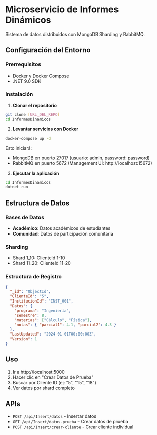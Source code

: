 # Microservicio de Informes Dinámicos

Sistema de datos distribuidos con MongoDB Sharding y RabbitMQ.

## Configuración del Entorno

### Prerrequisitos
- Docker y Docker Compose
- .NET 9.0 SDK

### Instalación

1. **Clonar el repositorio**
```bash
git clone [URL_DEL_REPO]
cd InformesDinamicos
```

2. **Levantar servicios con Docker**
```bash
docker-compose up -d
```

Esto iniciará:
- MongoDB en puerto 27017 (usuario: admin, password: password)
- RabbitMQ en puerto 5672 (Management UI: http://localhost:15672)

3. **Ejecutar la aplicación**
```bash
cd InformesDinamicos
dotnet run
```

## Estructura de Datos

### Bases de Datos
- **Académico**: Datos académicos de estudiantes
- **Comunidad**: Datos de participación comunitaria

### Sharding
- Shard 1_10: ClienteId 1-10
- Shard 11_20: ClienteId 11-20

### Estructura de Registro
```json
{
  "_id": "ObjectId",
  "ClienteId": "5",
  "InstitucionId": "INST_001", 
  "Datos": {
    "programa": "Ingeniería",
    "semestre": 8,
    "materias": ["Cálculo", "Física"],
    "notas": { "parcial1": 4.1, "parcial2": 4.3 }
  },
  "LastUpdated": "2024-01-01T00:00:00Z",
  "Version": 1
}
```

## Uso

1. Ir a http://localhost:5000
2. Hacer clic en "Crear Datos de Prueba"
3. Buscar por Cliente ID (ej: "5", "15", "18")
4. Ver datos por shard completo

## APIs

- `POST /api/Insert/datos` - Insertar datos
- `GET /api/Insert/datos-prueba` - Crear datos de prueba
- `POST /api/Insert/crear-cliente` - Crear cliente individual